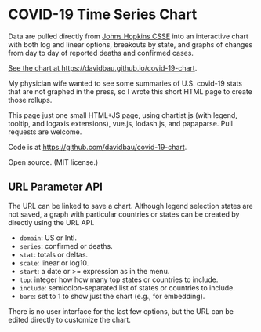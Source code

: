COVID-19 Time Series Chart
==========================

Data are pulled directly from
<a href="https://github.com/CSSEGISandData/COVID-19">Johns Hopkins CSSE</a>
into an interactive chart with both log and linear options,
breakouts by state, and graphs of changes from day to day of
reported deaths and confirmed cases.

<a href="https://davidbau.github.io/covid-19-chart">See the chart at
https://davidbau.github.io/covid-19-chart</a>.

My physician wife wanted to see some summaries of U.S. covid-19
stats that are not graphed in the press, so I wrote this short HTML
page to create those rollups.

This page just one small HTML+JS page, using chartist.js
(with legend, tooltip, and logaxis extensions), vue.js, lodash.js,
and papaparse.  Pull requests are welcome.

Code is at <a href="https://github.com/davidbau/covid-19-chart">
https://github.com/davidbau/covid-19-chart</a>.

Open source. (MIT license.)

URL Parameter API
-----------------

The URL can be linked to save a chart.  Although legend selection states
are not saved, a graph with particular countries or states can be
created by directly using the URL API.

* `domain`: US or Intl.
* `series`: confirmed or deaths.
* `stat`: totals or deltas.
* `scale`: linear or log10.
* `start`: a date or >= expression as in the menu.
* `top`: integer how how many top states or countries to include.
* `include`: semicolon-separated list of states or countries to include.
* `bare`: set to 1 to show just the chart (e.g., for embedding).

There is no user interface for the last few options, but the URL can
be edited directly to customize the chart.
